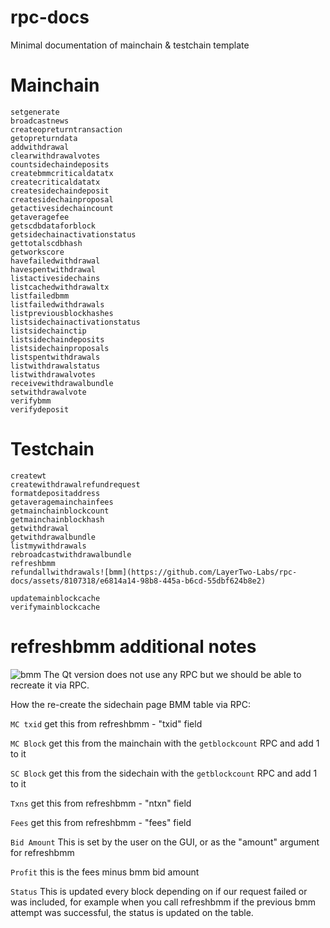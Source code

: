 # rpc-docs
Minimal documentation of mainchain &amp; testchain template

# Mainchain
```
setgenerate
broadcastnews
createopreturntransaction 
getopreturndata
addwithdrawal
clearwithdrawalvotes
countsidechaindeposits
createbmmcriticaldatatx
createcriticaldatatx
createsidechaindeposit
createsidechainproposal
getactivesidechaincount
getaveragefee
getscdbdataforblock
getsidechainactivationstatus
gettotalscdbhash
getworkscore 
havefailedwithdrawal
havespentwithdrawal
listactivesidechains
listcachedwithdrawaltx
listfailedbmm
listfailedwithdrawals
listpreviousblockhashes
listsidechainactivationstatus
listsidechainctip
listsidechaindeposits
listsidechainproposals
listspentwithdrawals
listwithdrawalstatus 
listwithdrawalvotes
receivewithdrawalbundle
setwithdrawalvote
verifybmm
verifydeposit
```

# Testchain
```
createwt
createwithdrawalrefundrequest
formatdepositaddress
getaveragemainchainfees
getmainchainblockcount
getmainchainblockhash
getwithdrawal
getwithdrawalbundle
listmywithdrawals
rebroadcastwithdrawalbundle
refreshbmm
refundallwithdrawals![bmm](https://github.com/LayerTwo-Labs/rpc-docs/assets/8107318/e6814a14-98b8-445a-b6cd-55dbf624b8e2)

updatemainblockcache
verifymainblockcache
```


# refreshbmm additional notes

![bmm](https://github.com/LayerTwo-Labs/rpc-docs/assets/8107318/677ee7d1-367c-440c-8cff-87619d10f2ba)
The Qt version does not use any RPC but we should be able to recreate it via RPC.

How the re-create the sidechain page BMM table via RPC:

`MC txid` get this from refreshbmm - "txid" field

`MC Block` get this from the mainchain with the `getblockcount` RPC and add 1 to it

`SC Block` get this from the sidechain with the `getblockcount` RPC and add 1 to it

`Txns` get this from refreshbmm - "ntxn" field

`Fees` get this from refreshbmm - "fees" field

`Bid Amount` This is set by the user on the GUI, or as the "amount" argument for refreshbmm

`Profit` this is the fees minus bmm bid amount

`Status` This is updated every block depending on if our request failed or was included, for example when you call refreshbmm if the previous bmm attempt was successful, the status is updated on the table. 

